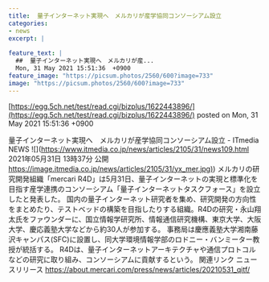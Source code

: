 ```yaml
---
title:  量子インターネット実現へ　メルカリが産学協同コンソーシアム設立  
categories:
- news
excerpt: |
  
feature_text: |
  ##  量子インターネット実現へ　メルカリが産...
  Mon, 31 May 2021 15:51:36  +0900
feature_image: "https://picsum.photos/2560/600?image=733"
image: "https://picsum.photos/2560/600?image=733"
---
```


[https://egg.5ch.net/test/read.cgi/bizplus/1622443896/](https://egg.5ch.net/test/read.cgi/bizplus/1622443896/)
posted on Mon, 31 May 2021 15:51:36  +0900

<!--more-->

量子インターネット実現へ　メルカリが産学協同コンソーシアム設立 - ITmedia NEWS ![](https://www.itmedia.co.jp/news/articles/2105/31/news109.html 2021年05月31日 13時37分 公開 [https://image.itmedia.co.jp/news/articles/2105/31/yx_mer.jpg)](https://image.itmedia.co.jp/news/articles/2105/31/yx_mer.jpg)) メルカリの研究開発組織「mercari R4D」は5月31日、量子インターネットの実現と標準化を目指す産学連携のコンソーシアム「量子インターネットタスクフォース」を設立したと発表した。 国内の量子インターネット研究者を集め、研究開発の方向性をまとめたり、テストベッドの構築を目指したりする組織。R4Dの研究・永山翔太氏をファウンダーに、国立情報学研究所、情報通信研究機構、東京大学、大阪大学、慶応義塾大学などから約30人が参加する。 事務局は慶應義塾大学湘南藤沢キャンパス(SFC)に設置し、同大学環境情報学部のロドニー・バンミーター教授が統括する。 R4Dは、量子インターネットアーキテクチャや通信プロトコルなどの研究に取り組み、コンソーシアムに貢献するという。 関連リンク ニュースリリース https://about.mercari.com/press/news/articles/20210531_qitf/
